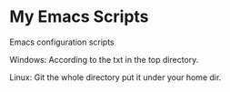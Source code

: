 # My Emacs Scripts
Emacs configuration scripts

Windows:
According to the txt in the top directory.

Linux:
Git the whole directory put it under your home dir.

